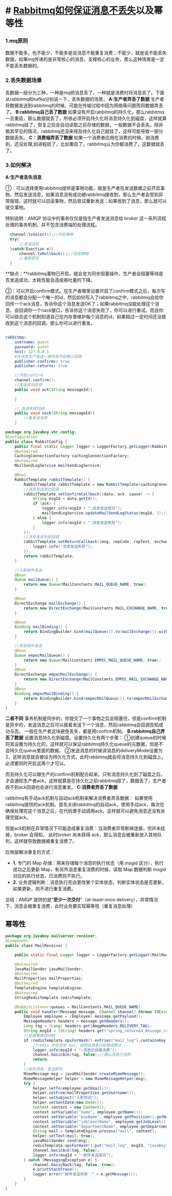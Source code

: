 # # [Rabbitmq如何保证消息不丢失](https://www.cnblogs.com/-wenli/p/13046535.html)以及幂等性

### 1.mq原则

数据不能多，也不能少，不能多是说消息不能重复消费；不能少，就是说不能丢失数据。如果mq传递的是非常核心的消息，支撑核心的业务，那么这种场景是一定不能丢失数据的。

### 2.丢失数据场景

丢数据一般分为三种，一种是mq把消息丢了，一种就是消费时将消息丢了。下面从rabbitmq和kafka分别说一下，丢失数据的场景，
**A:生产者弄丢了数据**
生产者将数据发送到rabbitmq的时候，可能在传输过程中因为网络等问题而将数据弄丢了。
**B:rabbitmq自己丢了数据**
如果没有开启rabbitmq的持久化，那么rabbitmq一旦重启，那么数据就丢了。所依必须开启持久化将消息持久化到磁盘，这样就算rabbitmq挂了，恢复之后会自动读取之前存储的数据，一般数据不会丢失。除非极其罕见的情况，rabbitmq还没来得及持久化自己就挂了，这样可能导致一部分数据丢失。
**C：消费端弄丢了数据**
如果一个消费者应用在消费的时候，刚消费到，还没处理,如进程挂了，比如重启了，rabbitmq认为你都消费了，这数据就丢了。

### 3.如何解决

**A:生产者丢失消息**

①：可以选择使用rabbitmq提供是事物功能，就是生产者在发送数据之前开启事物，然后发送消息，如果消息没有成功被rabbitmq接收到，那么生产者会受到异常报错，这时就可以回滚事物，然后尝试重新发送；如果收到了消息，那么就可以提交事物。

特别说明：AMQP 协议中的事务仅仅是指生产者发送消息给 broker 这一系列流程处理的事务机制，并不包含消费端的处理流程。

```java
  channel.txSelect();//开启事物
  try{
      //发送消息
  }catch(Exection e){
      channel.txRollback()；//回滚事物
      //重新提交
  }
```

**缺点：**rabbitmq事物已开启，就会变为同步阻塞操作，生产者会阻塞等待是否发送成功，太耗性能会造成吞吐量的下降。

②：可以开启confirm模式。在生产者哪里设置开启了confirm模式之后，每次写的消息都会分配一个唯一的id，然后如何写入了rabbitmq之中，rabbitmq会给你回传一个ack消息，告诉你这个消息发送OK了；如果rabbitmq没能处理这个消息，会回调你一个nack接口，告诉你这个消息失败了，你可以进行重试。而且你可以结合这个机制知道自己在内存里维护每个消息的id，如果超过一定时间还没接收到这个消息的回调，那么你可以进行重发。

```yml

rabbitmq:
    username: guest
    password: guest
    host: 127.0.0.1
    #在消息生产者这一端开启开启确认回调
    publisher-confirms: true
    publisher-returns: true
```



```java
    //开启confirm
    channel.confirm();
    //发送成功回调
    public void ack(String messageId){
      
    }

    // 发送失败回调
    public void nack(String messageId){
        //重发该消息
    }
```

```java
package org.javaboy.vhr.config;
@Configuration
public class RabbitConfig {
    public final static Logger logger = LoggerFactory.getLogger(RabbitConfig.class);
    @Autowired
    CachingConnectionFactory cachingConnectionFactory;
    @Autowired
    MailSendLogService mailSendLogService;

    @Bean
    RabbitTemplate rabbitTemplate() {
        RabbitTemplate rabbitTemplate = new RabbitTemplate(cachingConnectionFactory);
        //消息发送成功回调
        rabbitTemplate.setConfirmCallback((data, ack, cause) -> {
            String msgId = data.getId();
            if (ack) {
                logger.info(msgId + ":消息发送成功");
                mailSendLogService.updateMailSendLogStatus(msgId, 1);//修改数据库中的记录，消息投递成功
            } else {
                logger.info(msgId + ":消息发送失败");
            }
        });
        //消息发送失败回调
        rabbitTemplate.setReturnCallback((msg, repCode, repText, exchange, routingkey) -> {
            logger.info("消息发送失败");
        });
        return rabbitTemplate;
    }

    //入职邮件发送
    @Bean
    Queue mailQueue() {
        return new Queue(MailConstants.MAIL_QUEUE_NAME, true);
    }

    @Bean
    DirectExchange mailExchange() {
        return new DirectExchange(MailConstants.MAIL_EXCHANGE_NAME, true, false);
    }

    @Bean
    Binding mailBinding() {
        return BindingBuilder.bind(mailQueue()).to(mailExchange()).with(MailConstants.MAIL_ROUTING_KEY_NAME);
    }

    //奖惩邮件发送
    @Bean
    Queue empecMailQueue() {
        return new Queue(MailConstants.EMPEC_MAIL_QUEUE_NAME, true);
    }
    @Bean
    DirectExchange empecMailExchange() {
        return new DirectExchange(MailConstants.EMPEC_MAIL_EXCHANGE_NAME, true, false);
    }
    @Bean
    Binding empecMailBinding() {
        return BindingBuilder.bind(empecMailQueue()).to(empecMailExchange()).with(MailConstants.EMPEC_MAIL_ROUTING_KEY_NAME);
    }
}
```

**二者不同**
事务机制是同步的，你提交了一个事物之后会阻塞住，但是confirm机制是异步的，发送消息之后可以接着发送下一个消息，然后rabbitmq会回调告知成功与否。
一般在生产者这块避免丢失，都是用confirm机制。
**B:rabbitmq自己弄丢了数据**
设置消息持久化到磁盘。设置持久化有两个步骤：
①创建queue的时候将其设置为持久化的，这样就可以保证rabbitmq持久化queue的元数据，但是不会持久化queue里面的数据。
②发送消息的时候讲消息的deliveryMode设置为2，这样消息就会被设为持久化方式，此时rabbitmq就会将消息持久化到磁盘上。
必须要同时开启这两个才可以。

而且持久化可以跟生产的confirm机制配合起来，只有消息持久化到了磁盘之后，才会通知生产者ack，这样就算是在持久化之前rabbitmq挂了，数据丢了，生产者收不到ack回调也会进行消息重发。
**C:消费者弄丢了数据**

rabbitmq有手动ack机制与自动ack机制来解决消费者弄丢数据：
如果使用rabbitmq提供的ack机制，首先关闭rabbitmq的自动ack，使用手动ack，每次在确保处理完这个消息之后，在代码里手动调用ack。这样就可以避免消息还没有处理完就ack。

但是ack机制在异常情况下可能造成重复消费：当消费者异常断掉连接，但并未挂掉，broker 会得知， 此时broker 尚未获得 ack，那么消息会被重新放入其他队列，这样就导致数据被重复消费了。

应用层解决重复的方式：

- **1.** 专门的 Map 存储：用来存储每个消息的执行状态（用 msgid 区分），执行成功之后更新 Map，有另外消息重复消费的时候，读取 Map 数据判断 msgid 对应的执行状态，已消费则不执行。
- **2.** 业务逻辑判断：消息执行完会更改某个实体状态，判断实体状态是否更新，如果更新，则不进行重复消费。

总结：AMQP 提供的是“**至少一次交付**”（at-least-once delivery），异常情况下，消息会被重复消费，此时业务要实现幂等性（重复消息处理）



## 幂等性

```java
package org.javaboy.mailserver.receiver;
@Component
public class MailReceiver {

    public static final Logger logger = LoggerFactory.getLogger(MailReceiver.class);

    @Autowired
    JavaMailSender javaMailSender;
    @Autowired
    MailProperties mailProperties;
    @Autowired
    TemplateEngine templateEngine;
    @Autowired
    StringRedisTemplate redisTemplate;

    @RabbitListener(queues = MailConstants.MAIL_QUEUE_NAME)
    public void handler(Message message, Channel channel) throws IOException {
        Employee employee = (Employee) message.getPayload();
        MessageHeaders headers = message.getHeaders();
        Long tag = (Long) headers.get(AmqpHeaders.DELIVERY_TAG);
        String msgId = (String) headers.get("spring_returned_message_correlation");
        //处理等幂信问题
        if (redisTemplate.opsForHash().entries("mail_log").containsKey(msgId)) {
            //redis 中包含该 key，说明该消息已经被消费过
            logger.info(msgId + ":消息已经被消费");
            channel.basicAck(tag, false);//确认消息已消费
            return;
        }
        //收到消息，发送邮件
        MimeMessage msg = javaMailSender.createMimeMessage();
        MimeMessageHelper helper = new MimeMessageHelper(msg);
        try {
            helper.setTo(employee.getEmail());
            helper.setFrom(mailProperties.getUsername());
            helper.setSubject("入职欢迎");
            helper.setSentDate(new Date());
            Context context = new Context();
            context.setVariable("name", employee.getName());
            context.setVariable("posName", employee.getPosition().getName());
            context.setVariable("joblevelName", employee.getJobLevel().getName());
            context.setVariable("departmentName", employee.getDepartment().getName());
            String mail = templateEngine.process("mail", context);
            helper.setText(mail, true);
            javaMailSender.send(msg);
            redisTemplate.opsForHash().put("mail_log", msgId, "javaboy");
            channel.basicAck(tag, false);
            logger.info(msgId + ":邮件发送成功");
        } catch (MessagingException e) {
            channel.basicNack(tag, false, true);
            e.printStackTrace();
            logger.error("邮件发送失败：" + e.getMessage());
        }
    }
}
```